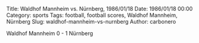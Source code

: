 Title: Waldhof Mannheim vs. Nürnberg, 1986/01/18
Date: 1986/01/18 00:00
Category: sports
Tags: football, football scores, Waldhof Mannheim, Nürnberg
Slug: waldhof-mannheim-vs-nurnberg
Author: carbonero


Waldhof Mannheim 0 - 1 Nürnberg
